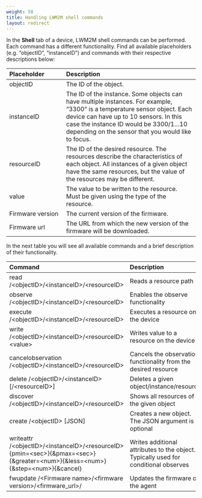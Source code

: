 ```yaml
---
weight: 50
title: Handling LWM2M shell commands
layout: redirect
---
```



In the **Shell** tab of a device, LWM2M shell commands can be performed. Each command has a different functionality. Find all available placeholders (e.g. “objectID”, “instanceID”) and commands with their respective descriptions below:

<table>
<col style="width:30%">
<col style="width:70%">
<thead>
<tr>
<th align="left">Placeholder</th>
<th align="left">Description</th>
</tr>
</thead>
<tbody>
<tr>
<td align="left">objectID</td>
<td align="left">The ID of the object.</td>
</tr>
<tr>
<td align="left">instanceID</td>
<td align="left">The ID of the instance. Some objects can have multiple instances. For example, “3300” is a temperature sensor object. Each device can have up to 10 sensors. In this case the instance ID would be 3300/1…10 depending on the sensor that you would like to focus.</td>
</tr>
<tr>
<td align="left">resourceID</td>
<td align="left">The ID of the desired resource. The resources describe the characteristics of each object. All instances of a given object have the same resources, but the value of the resources may be different.</td>
</tr>
<tr>
<td align="left">value</td>
<td align="left">The value to be written to the resource. Must be given using the type of the resource.</td>
</tr>
<tr>
<td align="left">Firmware version</td>
<td align="left">The current version of the firmware.</td>
</tr>
<tr>
<td align="left">Firmware url</td>
<td align="left">The URL from which the new version of the firmware will be downloaded.</td>
</tr>
</tbody>
</table>


In the next table you will see all available commands and a brief description of their functionality.

|Command|Description|
|:------|:----------|
|read /&lt;objectID&gt;/&lt;instanceID&gt;/&lt;resourceID&gt;|Reads a resource path|
|observe /&lt;objectID&gt;/&lt;instanceID&gt;/&lt;resourceID&gt;|Enables the observe functionality|
|execute /&lt;objectID&gt;/&lt;instanceID&gt;/&lt;resourceID&gt;|Executes a resource on the device|
|write /&lt;objectID&gt;/&lt;instanceID&gt;/&lt;resourceID&gt; &lt;value&gt;|Writes value to a resource on the device|
|cancelobservation /&lt;objectID&gt;/&lt;instanceID&gt;/&lt;resourceID&gt;|Cancels the observation functionality from the desired resource|
|delete /&lt;objectID&gt;/&lt;instanceID&gt;[/&lt;resourceID&gt;]|Deletes a given object/instance/resource|
|discover /&lt;objectID&gt;/&lt;instanceID&gt;/&lt;resourceID&gt;|Shows all resources of the given object|
|create /&lt;objectID&gt; [JSON]|Creates a new object. The JSON argument is optional|
|writeattr /&lt;objectID&gt;/&lt;instanceID&gt;/&lt;resourceID&gt; {pmin=&lt;sec&gt;}{&pmax=&lt;sec&gt;}{&greater=&lt;num&gt;}{&less=&lt;num&gt;}{&step=&lt;num&gt;}{&cancel}|Writes additional attributes to the object. Typically used for conditional observes|
|fwupdate /&lt;Firmware name&gt;/&lt;firmware version&gt;/&lt;firmware_url&gt;/|Updates the firmware of the agent|
